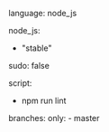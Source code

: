 language: node_js

node_js:
  - "stable"

sudo: false

script:
  - npm run lint
  
branches:
  only:
    - master
